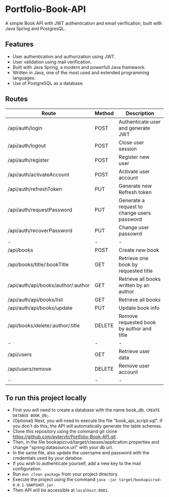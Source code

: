 # Portfolio-Book-API

A simple Book API with JWT authentication and email verification, built with Java Spring and PostgresQL.


## Features

- User authentication and authorization using JWT.
- User validation using mail verification.
- Built with Java Spring, a modern and powerfull Java framework.
- Written in Java, one of the most used and extended programming languages.
- Use of PostgreSQL as a database.


## Routes

| Route | Method | Description |
| ----- | ----- | ----- |
| /api/auth/login | POST | Authenticate user and generate JWT |
| /api/auth/logout | POST | Close user session |
| /api/auth/register | POST | Register new user |
| /api/auth/activateAccount | POST | Activate user account |
| /api/auth/refreshToken | PUT | Generate new Refresh token |
| /api/auth/requestPassword | PUT | Generate a request to change users password |
| /api/auth/recoverPassword | PUT | Change user passowrd |
| - | - | - |
| /api/books | POST | Create new book |
| /api/books/title/:bookTitle | GET | Retrieve one book by requested title |
| /api/auth/api/books/author/:author | GET | Retrieve all books written by an author |
| /api/auth/api/books/list | GET | Retrieve all books |
| /api/auth/api/books/update | PUT | Update book info |
| /api/books/delete/:author/:title | DELETE | Remove requested book by author and title |
| - | - | - |
| /api/users | GET | Retrieve user data |
| /api/users/remove | DELETE | Remove user account |
| - | - | - |


## To run this project locally

- First you will need to create a database with the name book_db. `CREATE DATABSE BOOK_DB;`.
- (Optional) Next, you will need to execute the file "book_api_script.sql". If you don't do this, the API will automatically generate the table schemas.
- Clone this repository using the command git clone https://github.com/pytervtr/Portfolio-Book-API.git .
- Then, in the file bookapicrud/target/classes/application.properties and change "spring.datasource.url" with your db url.
- In the same file, also update the username and password with the credentials used by your databse.
- If you wish to authenticate yourself, add a new key to the mail configuration.
- Run `mvn clean package` from your project directory.
- Execute the project using the command `java -jar target/bookapicrud-0.0.1-SNAPSHOT.jar`.
- Then API will be accessible at `localhost:8081`.

